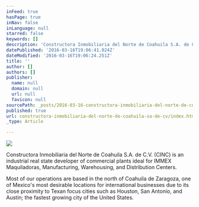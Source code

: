 ```yaml
---
inFeed: true
hasPage: true
inNav: false
inLanguage: null
starred: false
keywords: []
description: 'Constructora Inmobiliaria del Norte de Coahuila S.A. de C.V. (CINC) is an industrial real state developer of commercial plants ideal for IMMEX Maquiladoras, Manufacturing, Warehousing, and Distribution Centers.'
datePublished: '2016-03-16T19:06:41.024Z'
dateModified: '2016-03-16T19:06:24.251Z'
title: ''
author: []
authors: []
publisher:
  name: null
  domain: null
  url: null
  favicon: null
sourcePath: _posts/2016-03-16-constructora-inmobiliaria-del-norte-de-coahuila-sa-de-cv.md
published: true
url: constructora-inmobiliaria-del-norte-de-coahuila-sa-de-cv/index.html
_type: Article

---
```

![](https://the-grid-user-content.s3-us-west-2.amazonaws.com/3d8619fa-48ae-47d7-96c3-ffacbf14b315.jpg)

Constructora Inmobiliaria del Norte de Coahuila S.A. de C.V. (CINC) is an industrial real state developer of commercial plants ideal for IMMEX Maquiladoras, Manufacturing, Warehousing, and Distribution Centers.

Most of our operations are based in the north of Coahuila de Zaragoza, one of Mexico's most desirable locations for international businesses due to its close proximity to Texan focus cities such as Houston, San Antonio, and Austin; the fastest growing city of the United States.